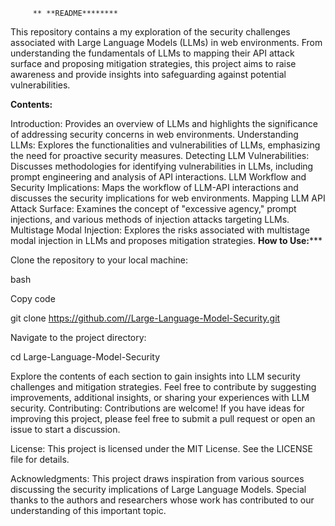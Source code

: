          ** **README********



This repository contains a my exploration of the security challenges associated with Large Language Models (LLMs) in web environments. From understanding the fundamentals of LLMs to mapping their API attack surface and proposing mitigation strategies, this project aims to raise awareness and provide insights into safeguarding against potential vulnerabilities.

**Contents:**

Introduction: Provides an overview of LLMs and highlights the significance of addressing security concerns in web environments.
Understanding LLMs: Explores the functionalities and vulnerabilities of LLMs, emphasizing the need for proactive security measures.
Detecting LLM Vulnerabilities: Discusses methodologies for identifying vulnerabilities in LLMs, including prompt engineering and analysis of API interactions.
LLM Workflow and Security Implications: Maps the workflow of LLM-API interactions and discusses the security implications for web environments.
Mapping LLM API Attack Surface: Examines the concept of "excessive agency," prompt injections, and various methods of injection attacks targeting LLMs.
Multistage Modal Injection: Explores the risks associated with multistage modal injection in LLMs and proposes mitigation strategies.
**How to Use:*****

Clone the repository to your local machine:

bash

Copy code

git clone https://github.com//Large-Language-Model-Security.git

Navigate to the project directory:

cd Large-Language-Model-Security

Explore the contents of each section to gain insights into LLM security challenges and mitigation strategies.
Feel free to contribute by suggesting improvements, additional insights, or sharing your experiences with LLM security.
Contributing:
Contributions are welcome! If you have ideas for improving this project, please feel free to submit a pull request or open an issue to start a discussion.

License:
This project is licensed under the MIT License. See the LICENSE file for details.

Acknowledgments:
This project draws inspiration from various sources discussing the security implications of Large Language Models. Special thanks to the authors and researchers whose work has contributed to our understanding of this important topic.
